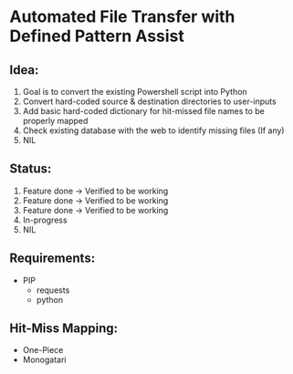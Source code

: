 # Automated File Transfer with Defined Pattern Assist

## Idea:
1. Goal is to convert the existing Powershell script into Python
2. Convert hard-coded source & destination directories to user-inputs
3. Add basic hard-coded dictionary for hit-missed file names to be properly mapped
4. Check existing database with the web to identify missing files (If any)
5. NIL

## Status:
1. Feature done -> Verified to be working
2. Feature done -> Verified to be working
3. Feature done -> Verified to be working
4. In-progress
5. NIL

## Requirements:
- PIP
  - requests
  - python

## Hit-Miss Mapping:
- One-Piece
- Monogatari